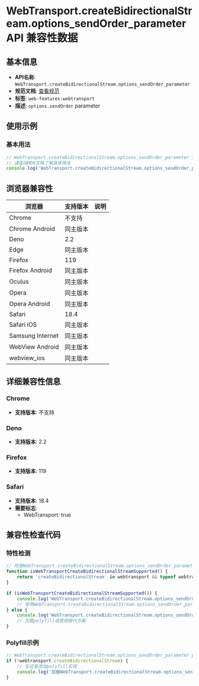 # WebTransport.createBidirectionalStream.options_sendOrder_parameter API 兼容性数据

## 基本信息

- **API名称**: `WebTransport.createBidirectionalStream.options_sendOrder_parameter`
- **规范文档**: [查看规范](https://w3c.github.io/webtransport/#dom-webtransportsendoptions-sendorder)
- **标签**: `web-features:webtransport`
- **描述**: `options.sendOrder` parameter

## 使用示例

### 基本用法

```javascript
// WebTransport.createBidirectionalStream.options_sendOrder_parameter 使用示例
// 请查阅MDN文档了解具体用法
console.log('WebTransport.createBidirectionalStream.options_sendOrder_parameter API');
```

## 浏览器兼容性

| 浏览器 | 支持版本 | 说明 |
|--------|----------|------|
| Chrome | 不支持 |  |
| Chrome Android | 同主版本 |  |
| Deno | 2.2 |  |
| Edge | 同主版本 |  |
| Firefox | 119 |  |
| Firefox Android | 同主版本 |  |
| Oculus | 同主版本 |  |
| Opera | 同主版本 |  |
| Opera Android | 同主版本 |  |
| Safari | 18.4 |  |
| Safari iOS | 同主版本 |  |
| Samsung Internet | 同主版本 |  |
| WebView Android | 同主版本 |  |
| webview_ios | 同主版本 |  |

## 详细兼容性信息

### Chrome

- **支持版本**: 不支持

### Deno

- **支持版本**: 2.2

### Firefox

- **支持版本**: 119

### Safari

- **支持版本**: 18.4
- **需要标志**: 
  - WebTransport: true

## 兼容性检查代码

### 特性检测

```javascript
// 检查WebTransport.createBidirectionalStream.options_sendOrder_parameter是否支持
function isWebTransportCreateBidirectionalStreamSupported() {
    return 'createBidirectionalStream' in webtransport && typeof webtransport.createBidirectionalStream === 'function';
}

if (isWebTransportCreateBidirectionalStreamSupported()) {
    console.log('WebTransport.createBidirectionalStream.options_sendOrder_parameter 支持');
    // 使用WebTransport.createBidirectionalStream.options_sendOrder_parameter
} else {
    console.log('WebTransport.createBidirectionalStream.options_sendOrder_parameter 不支持，需要polyfill');
    // 加载polyfill或使用替代方案
}
```

### Polyfill示例

```javascript
// WebTransport.createBidirectionalStream.options_sendOrder_parameter polyfill
if (!webtransport.createBidirectionalStream) {
    // 在这里添加polyfill实现
    console.log('加载WebTransport.createBidirectionalStream.options_sendOrder_parameter polyfill');
}
```

